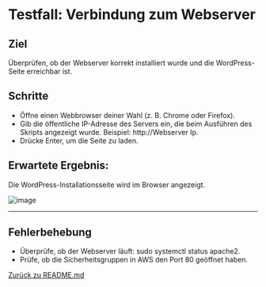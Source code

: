 # **Testfall: Verbindung zum Webserver**

## **Ziel**

Überprüfen, ob der Webserver korrekt installiert wurde und die WordPress-Seite erreichbar ist.

## **Schritte**

- Öffne einen Webbrowser deiner Wahl (z. B. Chrome oder Firefox).
- Gib die öffentliche IP-Adresse des Servers ein, die beim Ausführen des Skripts angezeigt wurde. Beispiel: http://Webserver Ip.
- Drücke Enter, um die Seite zu laden.

## **Erwartete Ergebnis:**

Die WordPress-Installationsseite wird im Browser angezeigt.

![image](https://github.com/user-attachments/assets/c2e2a8a9-9e2c-4218-bf8a-4f20ea3f0cd6)


---

## **Fehlerbehebung**

- Überprüfe, ob der Webserver läuft: sudo systemctl status apache2.
- Prüfe, ob die Sicherheitsgruppen in AWS den Port 80 geöffnet haben.

[Zurück zu README.md](README.md)
